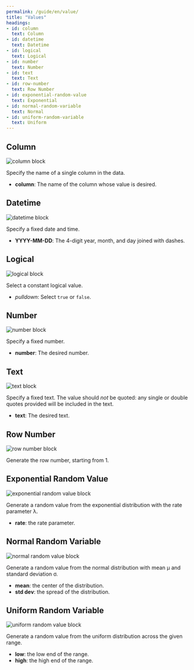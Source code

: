 ```yaml
---
permalink: /guide/en/value/
title: "Values"
headings:
- id: column
  text: Column
- id: datetime
  text: Datetime
- id: logical
  text: Logical
- id: number
  text: Number
- id: text
  text: Text
- id: row-number
  text: Row Number
- id: exponential-random-value
  text: Exponential
- id: normal-random-variable
  text: Normal
- id: uniform-random-variable
  text: Uniform
---
```


## Column

<img class="block" src="{{page.permalink | append: 'column.svg' | relative_url}}" alt="column block"/>

Specify the name of a single column in the data.

- **column**: The name of the column whose value is desired.

## Datetime

<img class="block" src="{{page.permalink | append: 'datetime_val.svg' | relative_url}}" alt="datetime block"/>

Specify a fixed date and time.

- **YYYY-MM-DD**: The 4-digit year, month, and day joined with dashes.

## Logical

<img class="block" src="{{page.permalink | append: 'logical_val.svg' | relative_url}}" alt="logical block"/>

Select a constant logical value.

- *pulldown*: Select `true` or `false`.

## Number

<img class="block" src="{{page.permalink | append: 'number.svg' | relative_url}}" alt="number block"/>

Specify a fixed number.

- **number**: The desired number.

## Text

<img class="block" src="{{page.permalink | append: 'text.svg' | relative_url}}" alt="text block"/>

Specify a fixed text.
The value should *not* be quoted:
any single or double quotes provided will be included in the text.

- **text**: The desired text.

## Row Number

<img class="block" src="{{page.permalink | append: 'rownum.svg' | relative_url}}" alt="row number block"/>

Generate the row number, starting from 1.

## Exponential Random Value

<img class="block" src="{{page.permalink | append: 'exponential.svg' | relative_url}}" alt="exponential random value block"/>

Generate a random value from the exponential distribution with the rate parameter &lambda;.

- **rate**: the rate parameter.

## Normal Random Variable

<img class="block" src="{{page.permalink | append: 'normal.svg' | relative_url}}" alt="normal random value block"/>

Generate a random value from the normal distribution with mean &mu; and standard deviation &sigma;.

-  **mean**: the center of the distribution.
-  **std dev**: the spread of the distribution.

## Uniform Random Variable

<img class="block" src="{{page.permalink | append: 'uniform.svg' | relative_url}}" alt="uniform random value block"/>

Generate a random value from the uniform distribution across the given range.

-  **low**: the low end of the range.
-  **high**: the high end of the range.
